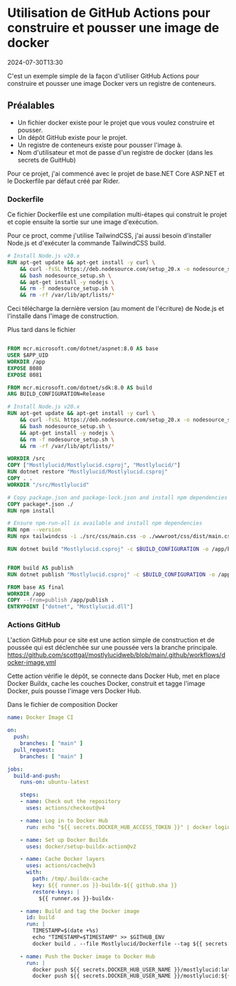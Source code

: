 # Utilisation de GitHub Actions pour construire et pousser une image de docker

<datetime class="hidden">2024-07-30T13:30</datetime>

C'est un exemple simple de la façon d'utiliser GitHub Actions pour construire et pousser une image Docker vers un registre de conteneurs.

## Préalables

- Un fichier docker existe pour le projet que vous voulez construire et pousser.
- Un dépôt GitHub existe pour le projet.
- Un registre de conteneurs existe pour pousser l'image à.
- Nom d'utilisateur et mot de passe d'un registre de docker (dans les secrets de GuitHub)

Pour ce projet, j'ai commencé avec le projet de base.NET Core ASP.NET et le Dockerfile par défaut créé par Rider.

### Dockerfile

Ce fichier Dockerfile est une compilation multi-étapes qui construit le projet et copie ensuite la sortie sur une image d'exécution.

Pour ce proct, comme j'utilise TailwindCSS, j'ai aussi besoin d'installer Node.js et d'exécuter la commande TailwindCSS build.

```dockerfile
# Install Node.js v20.x
RUN apt-get update && apt-get install -y curl \
    && curl -fsSL https://deb.nodesource.com/setup_20.x -o nodesource_setup.sh \
    && bash nodesource_setup.sh \
    && apt-get install -y nodejs \
    && rm -f nodesource_setup.sh \
    && rm -rf /var/lib/apt/lists/*
```

Ceci télécharge la dernière version (au moment de l'écriture) de Node.js et l'installe dans l'image de construction.

Plus tard dans le fichier

```dockerfile

FROM mcr.microsoft.com/dotnet/aspnet:8.0 AS base
USER $APP_UID
WORKDIR /app
EXPOSE 8080
EXPOSE 8081

FROM mcr.microsoft.com/dotnet/sdk:8.0 AS build
ARG BUILD_CONFIGURATION=Release

# Install Node.js v20.x
RUN apt-get update && apt-get install -y curl \
    && curl -fsSL https://deb.nodesource.com/setup_20.x -o nodesource_setup.sh \
    && bash nodesource_setup.sh \
    && apt-get install -y nodejs \
    && rm -f nodesource_setup.sh \
    && rm -rf /var/lib/apt/lists/*

WORKDIR /src
COPY ["Mostlylucid/Mostlylucid.csproj", "Mostlylucid/"]
RUN dotnet restore "Mostlylucid/Mostlylucid.csproj"
COPY . .
WORKDIR "/src/Mostlylucid"

# Copy package.json and package-lock.json and install npm dependencies
COPY package*.json ./
RUN npm install

# Ensure npm-run-all is available and install npm dependencies
RUN npm --version
RUN npx tailwindcss -i ./src/css/main.css -o ./wwwroot/css/dist/main.css

RUN dotnet build "Mostlylucid.csproj" -c $BUILD_CONFIGURATION -o /app/build


FROM build AS publish
RUN dotnet publish "Mostlylucid.csproj" -c $BUILD_CONFIGURATION -o /app/publish /p:UseAppHost=false

FROM base AS final
WORKDIR /app
COPY --from=publish /app/publish .
ENTRYPOINT ["dotnet", "Mostlylucid.dll"]
```

### Actions GitHub

L'action GitHub pour ce site est une action simple de construction et de poussée qui est déclenchée sur une poussée vers la branche principale.
https://github.com/scottgal/mostlylucidweb/blob/main/.github/workflows/docker-image.yml

Cette action vérifie le dépôt, se connecte dans Docker Hub, met en place Docker Buildx, cache les couches Docker, construit et tagge l'image Docker, puis pousse l'image vers Docker Hub.

Dans le fichier de composition Docker

```yaml
name: Docker Image CI

on:
  push:
    branches: [ "main" ]
  pull_request:
    branches: [ "main" ]

jobs:
  build-and-push:
    runs-on: ubuntu-latest

    steps:
    - name: Check out the repository
      uses: actions/checkout@v4

    - name: Log in to Docker Hub
      run: echo "${{ secrets.DOCKER_HUB_ACCESS_TOKEN }}" | docker login -u "${{ secrets.DOCKER_HUB_USER_NAME }}" --password-stdin

    - name: Set up Docker Buildx
      uses: docker/setup-buildx-action@v2

    - name: Cache Docker layers
      uses: actions/cache@v3
      with:
        path: /tmp/.buildx-cache
        key: ${{ runner.os }}-buildx-${{ github.sha }}
        restore-keys: |
          ${{ runner.os }}-buildx-

    - name: Build and tag the Docker image
      id: build
      run: |
        TIMESTAMP=$(date +%s)
        echo "TIMESTAMP=$TIMESTAMP" >> $GITHUB_ENV
        docker build . --file Mostlylucid/Dockerfile --tag ${{ secrets.DOCKER_HUB_USER_NAME }}/mostlylucid:latest --tag ${{ secrets.DOCKER_HUB_USER_NAME }}/mostlylucid:$TIMESTAMP

    - name: Push the Docker image to Docker Hub
      run: |
        docker push ${{ secrets.DOCKER_HUB_USER_NAME }}/mostlylucid:latest
        docker push ${{ secrets.DOCKER_HUB_USER_NAME }}/mostlylucid:${{ env.TIMESTAMP }}
```

<!--category-- Docker, GitHub Actions -->
